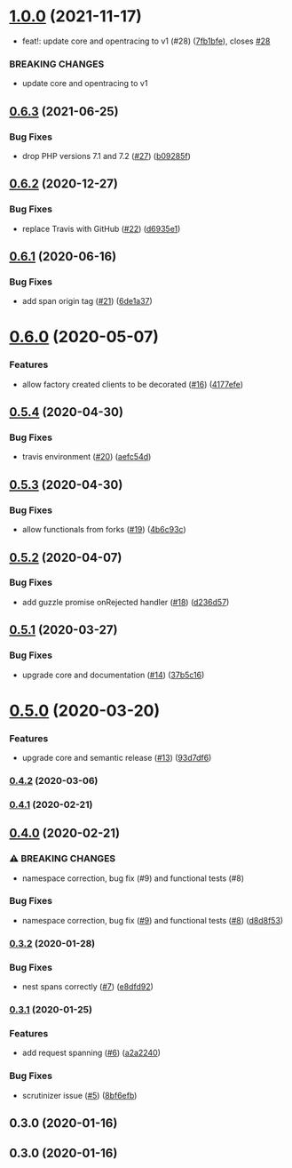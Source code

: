 # [1.0.0](https://github.com/auxmoney/OpentracingBundle-Guzzle/compare/v0.6.3...v1.0.0) (2021-11-17)


* feat!: update core and opentracing to v1 (#28) ([7fb1bfe](https://github.com/auxmoney/OpentracingBundle-Guzzle/commit/7fb1bfeff3b23213de700fcdf20e708de74e6454)), closes [#28](https://github.com/auxmoney/OpentracingBundle-Guzzle/issues/28)


### BREAKING CHANGES

* update core and opentracing to v1

## [0.6.3](https://github.com/auxmoney/OpentracingBundle-Guzzle/compare/v0.6.2...v0.6.3) (2021-06-25)


### Bug Fixes

* drop PHP versions 7.1 and 7.2 ([#27](https://github.com/auxmoney/OpentracingBundle-Guzzle/issues/27)) ([b09285f](https://github.com/auxmoney/OpentracingBundle-Guzzle/commit/b09285f3c0d74e080e32e346aa9839ad68ecd6e3))

## [0.6.2](https://github.com/auxmoney/OpentracingBundle-Guzzle/compare/v0.6.1...v0.6.2) (2020-12-27)


### Bug Fixes

* replace Travis with GitHub ([#22](https://github.com/auxmoney/OpentracingBundle-Guzzle/issues/22)) ([d6935e1](https://github.com/auxmoney/OpentracingBundle-Guzzle/commit/d6935e118a6d37cbdd922daf303fa6737d071fbf))

## [0.6.1](https://github.com/auxmoney/OpentracingBundle-Guzzle/compare/v0.6.0...v0.6.1) (2020-06-16)


### Bug Fixes

* add span origin tag ([#21](https://github.com/auxmoney/OpentracingBundle-Guzzle/issues/21)) ([6de1a37](https://github.com/auxmoney/OpentracingBundle-Guzzle/commit/6de1a37d8d7d61654a3091851f0b6c2ec476b8a6))

# [0.6.0](https://github.com/auxmoney/OpentracingBundle-Guzzle/compare/v0.5.4...v0.6.0) (2020-05-07)


### Features

* allow factory created clients to be decorated ([#16](https://github.com/auxmoney/OpentracingBundle-Guzzle/issues/16)) ([4177efe](https://github.com/auxmoney/OpentracingBundle-Guzzle/commit/4177efe6a9ebe630ba5f2353c0d8977a4fd07e13))

## [0.5.4](https://github.com/auxmoney/OpentracingBundle-Guzzle/compare/v0.5.3...v0.5.4) (2020-04-30)


### Bug Fixes

* travis environment ([#20](https://github.com/auxmoney/OpentracingBundle-Guzzle/issues/20)) ([aefc54d](https://github.com/auxmoney/OpentracingBundle-Guzzle/commit/aefc54d81e184f3a851e1be2d3d92c57a59a8098))

## [0.5.3](https://github.com/auxmoney/OpentracingBundle-Guzzle/compare/v0.5.2...v0.5.3) (2020-04-30)


### Bug Fixes

* allow functionals from forks ([#19](https://github.com/auxmoney/OpentracingBundle-Guzzle/issues/19)) ([4b6c93c](https://github.com/auxmoney/OpentracingBundle-Guzzle/commit/4b6c93cd64077598c090a703e301401e16f6d0df))

## [0.5.2](https://github.com/auxmoney/OpentracingBundle-Guzzle/compare/v0.5.1...v0.5.2) (2020-04-07)


### Bug Fixes

* add guzzle promise onRejected handler ([#18](https://github.com/auxmoney/OpentracingBundle-Guzzle/issues/18)) ([d236d57](https://github.com/auxmoney/OpentracingBundle-Guzzle/commit/d236d575076cba179cf2324bd146f4f9354d89c9))

## [0.5.1](https://github.com/auxmoney/OpentracingBundle-Guzzle/compare/v0.5.0...v0.5.1) (2020-03-27)


### Bug Fixes

* upgrade core and documentation ([#14](https://github.com/auxmoney/OpentracingBundle-Guzzle/issues/14)) ([37b5c16](https://github.com/auxmoney/OpentracingBundle-Guzzle/commit/37b5c1609892fad0e78a88e0732af0b556e19372))

# [0.5.0](https://github.com/auxmoney/OpentracingBundle-Guzzle/compare/v0.4.2...v0.5.0) (2020-03-20)


### Features

* upgrade core and semantic release ([#13](https://github.com/auxmoney/OpentracingBundle-Guzzle/issues/13)) ([93d7df6](https://github.com/auxmoney/OpentracingBundle-Guzzle/commit/93d7df698011348bd92efdf8ea2f2588421094ac))

### [0.4.2](https://github.com/auxmoney/OpentracingBundle-Guzzle/compare/v0.4.1...v0.4.2) (2020-03-06)

### [0.4.1](https://github.com/auxmoney/OpentracingBundle-Guzzle/compare/v0.4.0...v0.4.1) (2020-02-21)

## [0.4.0](https://github.com/auxmoney/OpentracingBundle-Guzzle/compare/v0.3.2...v0.4.0) (2020-02-21)


### ⚠ BREAKING CHANGES

* namespace correction, bug fix (#9) and functional tests (#8)

### Bug Fixes

* namespace correction, bug fix ([#9](https://github.com/auxmoney/OpentracingBundle-Guzzle/issues/9)) and functional tests ([#8](https://github.com/auxmoney/OpentracingBundle-Guzzle/issues/8)) ([d8d8f53](https://github.com/auxmoney/OpentracingBundle-Guzzle/commit/d8d8f533438e3863cf8eafbc321e6d443e96db3b))

### [0.3.2](https://github.com/auxmoney/OpentracingBundle-Guzzle/compare/v0.3.1...v0.3.2) (2020-01-28)


### Bug Fixes

* nest spans correctly ([#7](https://github.com/auxmoney/OpentracingBundle-Guzzle/issues/7)) ([e8dfd92](https://github.com/auxmoney/OpentracingBundle-Guzzle/commit/e8dfd92bfcdfde3021216beffe5492bfcdd09282))

### [0.3.1](https://github.com/auxmoney/OpentracingBundle-Guzzle/compare/v0.3.0...v0.3.1) (2020-01-25)


### Features

* add request spanning ([#6](https://github.com/auxmoney/OpentracingBundle-Guzzle/issues/6)) ([a2a2240](https://github.com/auxmoney/OpentracingBundle-Guzzle/commit/a2a2240a69fee9aa243684381d79c4ef179474bb))


### Bug Fixes

* scrutinizer issue ([#5](https://github.com/auxmoney/OpentracingBundle-Guzzle/issues/5)) ([8bf6efb](https://github.com/auxmoney/OpentracingBundle-Guzzle/commit/8bf6efb9ff4cbe1cb2c03745ff5f999a7c12a522))

## 0.3.0 (2020-01-16)

## 0.3.0 (2020-01-16)
